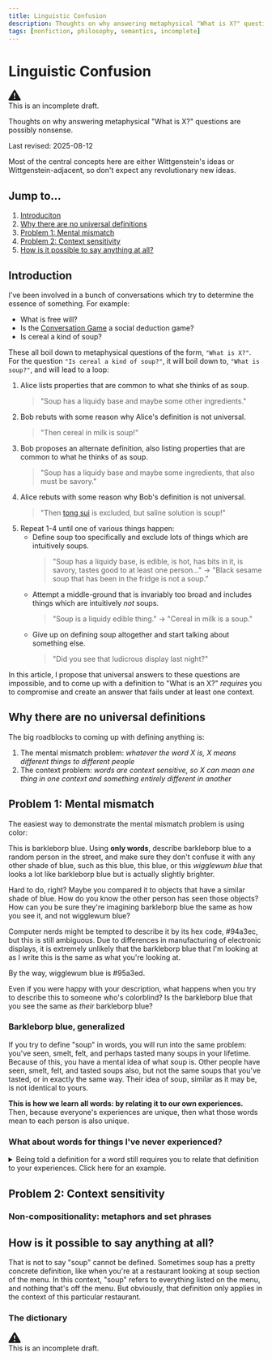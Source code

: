 ```yaml
---
title: Linguistic Confusion
description: Thoughts on why answering metaphysical "What is X?" questions are possibly nonsense
tags: [nonfiction, philosophy, semantics, incomplete]
---
```

# Linguistic Confusion

<aside class="border border-yellow-500 bg-yellow-500/10 rounded p-3 my-3 flex items-center">
  <svg xmlns="http://www.w3.org/2000/svg" width="24" height="24" fill="currentColor" class="me-3 fill-yellow-400" viewBox="0 0 16 16" role="img" aria-label="Warning:">
    <path d="M8.982 1.566a1.13 1.13 0 0 0-1.96 0L.165 13.233c-.457.778.091 1.767.98 1.767h13.713c.889 0 1.438-.99.98-1.767L8.982 1.566zM8 5c.535 0 .954.462.9.995l-.35 3.507a.552.552 0 0 1-1.1 0L7.1 5.995A.905.905 0 0 1 8 5zm.002 6a1 1 0 1 1 0 2 1 1 0 0 1 0-2z"/>
  </svg>
  <div>This is an incomplete draft.</div>
</aside>

<div class="relative">

Thoughts on why answering metaphysical "What is X?" questions are possibly nonsense.

Last revised: 2025-08-12

<div class="marginal-note not-prose mb-5">

<aside class="mb-5">
    Most of the central concepts here are either Wittgenstein's ideas or
    Wittgenstein-adjacent, so don't expect any revolutionary new ideas.
</aside>

<nav>
    <h2 class="font-display border-b pb-1 mb-1">Jump to...</h2>
    <ol class="list-disc ps-5">
        <li><a href="#introduction" class="link">Introduciton</a></li>
        <li><a href="#why-there-are-no-universal-definitions" class="link">Why there are no universal definitions</a></li>
        <li><a href="#problem-1-mental-mismatch" class="link">Problem 1: Mental mismatch</a></li>
        <li><a href="#problem-2-context-sensitivity" class="link">Problem 2: Context sensitivity</a></li>
        <li><a href="#how-is-it-possible-to-say-anything-at-all" class="link">How is it possible to say anything at all?</a></li>
    </ol>
</nav>

</div>

## Introduction
I've been involved in a bunch of conversations which try to determine the essence of something. For example: 
* What is free will?
* Is the [Conversation Game](/writing/the-conversation-game) a social deduction game?
* Is cereal a kind of soup?

These all boil down to metaphysical questions of the form, `"What is X?"`. For the question `"Is cereal a kind of soup?"`, it will boil down to, `"What is soup?"`, and will lead to a loop:

1. Alice lists properties that are common to what she thinks of as soup.
    > "Soup has a liquidy base and maybe some other ingredients."
2. Bob rebuts with some reason why Alice's definition is not universal.
    > "Then cereal in milk is soup!"
3. Bob proposes an alternate definition, also listing properties that are common to what he thinks of as soup.
    > "Soup has a liquidy base and maybe some ingredients, that also must be savory."
4. Alice rebuts with some reason why Bob's definition is not universal.
    > "Then [tong sui](https://en.wikipedia.org/wiki/Tong_sui) is excluded, but saline solution is soup!"
5. Repeat 1-4 until one of various things happen:
    * Define soup too specifically and exclude lots of things which are intuitively soups.
        > "Soup has a liquidy base, is edible, is hot, has bits in it, is savory, tastes good to at least one person..." → "Black sesame soup that has been in the fridge is not a soup."
    * Attempt a middle-ground that is invariably too broad and includes things which are intuitively *not* soups.
        > "Soup is a liquidy edible thing." → "Cereal in milk is a soup."
    * Give up on defining soup altogether and start talking about something else.
        > "Did you see that ludicrous display last night?"

In this article, I propose that universal answers to these questions are impossible, and to come up with a definition to "What is an X?" *requires* you to compromise and create an answer that fails under at least one context.

## Why there are no universal definitions
The big roadblocks to coming up with defining anything is:

1. The mental mismatch problem: *whatever the word X is, X means different things to different people*
2. The context problem: *words are context sensitive, so X can mean one thing in one context and something entirely different in another*

## Problem 1: Mental mismatch
The easiest way to demonstrate the mental mismatch problem is using color:

<span class="text-[#94a3ec]">This is barkleborp blue.</span> Using **only words**, describe <span class="text-[#94a3ec]">barkleborp blue</span> to a random person in the street, and make sure they don't confuse it with any other shade of blue, such as <span class="text-blue-400">this blue</span>, <span class="text-sky-300">this blue</span>, or <span class="text-[#95a3ed]">this *wigglewum blue* that looks a lot like barkleborp blue but is actually slightly brighter</span>.  

<div class="relative">
  
Hard to do, right? Maybe you compared it to objects that have a similar shade of blue. How do you know the other person has seen those objects? How can you be sure they're imagining <span class="text-[#94a3ec]">barkleborp blue</span> the same as how you see it, and not <span class="text-[#95a3ed]">wigglewum blue?</span>

  <aside class="marginal-note">
  
  Computer nerds might be tempted to describe it by its hex code, #94a3ec, but this is still ambiguous. Due to differences in manufacturing of electronic displays, it is extremely unlikely that the <span class="text-[#94a3ec]">barkleborp blue</span> that I'm looking at as I write this is the same as what you're looking at.
  
  By the way, <span class="text-[#95a3ed]">wigglewum blue</span> is #95a3ed.
  
  </aside>

</div>

Even if you were happy with your description, what happens when you try to describe this to someone who's colorblind? Is the <span class="text-[#95a3ed]">barkleborp blue</span> that you see the same as *their* <span class="text-[#ededed]">barkleborp blue</span>?

### Barkleborp blue, generalized

If you try to define "soup" in words, you will run into the same problem: you've seen, smelt, felt, and perhaps tasted many soups in your lifetime. Because of this, you have a mental idea of what soup is. Other people have seen, smelt, felt, and tasted soups also, but not the same soups that you've tasted, or in exactly the same way. Their idea of soup, similar as it may be, is not identical to yours.

**This is how we learn all words: by relating it to our own experiences.** Then, because everyone's experiences are unique, then what those words mean to each person is also unique.

### What about words for things I've never experienced?
<details class="mb-10"><summary>Being told a definition for a word still requires you to relate that definition to your experiences. Click here for an example.</summary>

Even if you've never heard of a springbok before, if I tell you its Cambridge Dictionary entry:

> "An animal found in Southern Africa that is reddish-brown with a white back end, has hoofs, and can jump very high."

Then you're relating information in the dictionary to your experiences:
* The springbok is an animal. They must have some similarities to other animals. What animals have you experienced?
* What do you know about Southern Africa? Have you been there? Maybe other people have told you about Southern Africa?
* A spingbok can jump very high. How high do you think *high* is?

In this case, how you understand this dictionary definition of *springbok* still depends on your lived experiences.

</details>

## Problem 2: Context sensitivity

### Non-compositionality: metaphors and set phrases

## How is it possible to say anything at all?

That is not to say "soup" cannot be defined. Sometimes soup has a pretty concrete definition, like when you're at a restaurant looking at soup section of the menu. In this context, "soup" refers to everything listed on the menu, and nothing that's off the menu. But obviously, that definition only applies in the context of this particular restaurant.

### The dictionary

<aside class="border border-yellow-500 bg-yellow-500/10 rounded p-3 my-3 flex items-center">
  <svg xmlns="http://www.w3.org/2000/svg" width="24" height="24" fill="currentColor" class="me-3 fill-yellow-400" viewBox="0 0 16 16" role="img" aria-label="Warning:">
    <path d="M8.982 1.566a1.13 1.13 0 0 0-1.96 0L.165 13.233c-.457.778.091 1.767.98 1.767h13.713c.889 0 1.438-.99.98-1.767L8.982 1.566zM8 5c.535 0 .954.462.9.995l-.35 3.507a.552.552 0 0 1-1.1 0L7.1 5.995A.905.905 0 0 1 8 5zm.002 6a1 1 0 1 1 0 2 1 1 0 0 1 0-2z"/>
  </svg>
  <div>This is an incomplete draft.</div>
</aside>